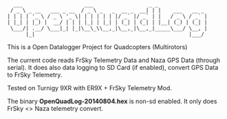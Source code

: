 	  ___                    ___                  _ _
	 / _ \ _ __   ___ _ __  / _ \ _   _  __ _  __| | |    ___   __ _
	| | | | '_ \ / _ \ '_ \| | | | | | |/ _` |/ _` | |   / _ \ / _` |
	| |_| | |_) |  __/ | | | |_| | |_| | (_| | (_| | |__| (_) | (_| |
	 \___/| .__/ \___|_| |_|\__\_\\__,_|\__,_|\__,_|_____\___/ \__, |
	      |_|                                                  |___/

This is a Open Datalogger Project for Quadcopters (Multirotors)


The current code reads FrSky Telemetry Data and Naza GPS Data (through serial).
It does also data logging to SD Card (if enabled), convert GPS Data to FrSky Telemetry.

Tested on Turnigy 9XR with ER9X + FrSky Telemetry Mod.

The binary **OpenQuadLog-20140804.hex** is non-sd enabled. It only does FrSky <> Naza telemetry convert.

